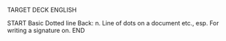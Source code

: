 TARGET DECK
ENGLISH

START
Basic
Dotted line
Back: n. Line of dots on a document etc., esp. For writing a signature on.
END

